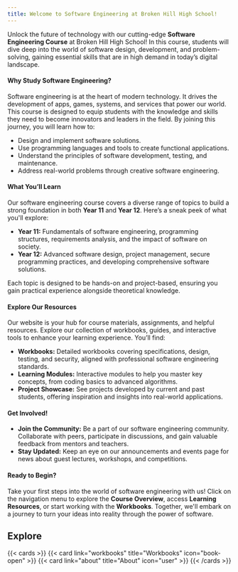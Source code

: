 ```yaml
---
title: Welcome to Software Engineering at Broken Hill High School!
---
```


Unlock the future of technology with our cutting-edge **Software Engineering Course** at Broken Hill High School! In this course, students will dive deep into the world of software design, development, and problem-solving, gaining essential skills that are in high demand in today’s digital landscape.

#### **Why Study Software Engineering?**
Software engineering is at the heart of modern technology. It drives the development of apps, games, systems, and services that power our world. This course is designed to equip students with the knowledge and skills they need to become innovators and leaders in the field. By joining this journey, you will learn how to:

- Design and implement software solutions.
- Use programming languages and tools to create functional applications.
- Understand the principles of software development, testing, and maintenance.
- Address real-world problems through creative software engineering.

#### **What You’ll Learn**
Our software engineering course covers a diverse range of topics to build a strong foundation in both **Year 11** and **Year 12**. Here’s a sneak peek of what you'll explore:

- **Year 11:** Fundamentals of software engineering, programming structures, requirements analysis, and the impact of software on society.
- **Year 12:** Advanced software design, project management, secure programming practices, and developing comprehensive software solutions.

Each topic is designed to be hands-on and project-based, ensuring you gain practical experience alongside theoretical knowledge.

#### **Explore Our Resources**

Our website is your hub for course materials, assignments, and helpful resources. Explore our collection of workbooks, guides, and interactive tools to enhance your learning experience. You’ll find:

- **Workbooks:** Detailed workbooks covering specifications, design, testing, and security, aligned with professional software engineering standards.
- **Learning Modules:** Interactive modules to help you master key concepts, from coding basics to advanced algorithms.
- **Project Showcase:** See projects developed by current and past students, offering inspiration and insights into real-world applications.

#### **Get Involved!**

- **Join the Community:** Be a part of our software engineering community. Collaborate with peers, participate in discussions, and gain valuable feedback from mentors and teachers.
- **Stay Updated:** Keep an eye on our announcements and events page for news about guest lectures, workshops, and competitions.

#### **Ready to Begin?**

Take your first steps into the world of software engineering with us! Click on the navigation menu to explore the **Course Overview**, access **Learning Resources**, or start working with the **Workbooks**. Together, we'll embark on a journey to turn your ideas into reality through the power of software.


## Explore
{{< cards >}}
  {{< card link="workbooks" title="Workbooks" icon="book-open" >}}
  {{< card link="about" title="About" icon="user" >}}
{{< /cards >}}
